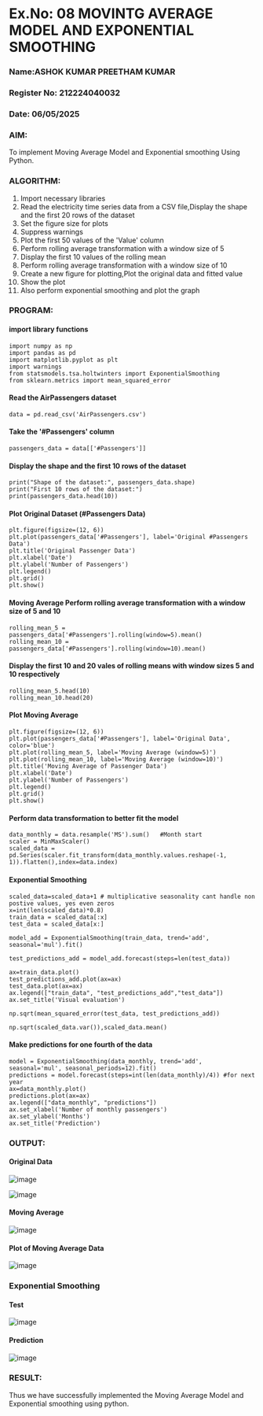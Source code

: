 # Ex.No: 08     MOVINTG AVERAGE MODEL AND EXPONENTIAL SMOOTHING

### Name:ASHOK KUMAR PREETHAM KUMAR
### Register No: 212224040032
### Date: 06/05/2025


### AIM:
To implement Moving Average Model and Exponential smoothing Using Python.
### ALGORITHM:
1. Import necessary libraries
2. Read the electricity time series data from a CSV file,Display the shape and the first 20 rows of
the dataset
3. Set the figure size for plots
4. Suppress warnings
5. Plot the first 50 values of the 'Value' column
6. Perform rolling average transformation with a window size of 5
7. Display the first 10 values of the rolling mean
8. Perform rolling average transformation with a window size of 10
9. Create a new figure for plotting,Plot the original data and fitted value
10. Show the plot
11. Also perform exponential smoothing and plot the graph
### PROGRAM:

#### import library functions

```
import numpy as np
import pandas as pd
import matplotlib.pyplot as plt
import warnings
from statsmodels.tsa.holtwinters import ExponentialSmoothing
from sklearn.metrics import mean_squared_error
```
#### Read the AirPassengers dataset

```
data = pd.read_csv('AirPassengers.csv')
```

#### Take the '#Passengers' column

```
passengers_data = data[['#Passengers']]
```

#### Display the shape and the first 10 rows of the dataset

```
print("Shape of the dataset:", passengers_data.shape)
print("First 10 rows of the dataset:")
print(passengers_data.head(10))
```

#### Plot Original Dataset (#Passengers Data)

```
plt.figure(figsize=(12, 6))
plt.plot(passengers_data['#Passengers'], label='Original #Passengers Data')
plt.title('Original Passenger Data')
plt.xlabel('Date')
plt.ylabel('Number of Passengers')
plt.legend()
plt.grid()
plt.show()
```

#### Moving Average Perform rolling average transformation with a window size of 5 and 10

```
rolling_mean_5 = passengers_data['#Passengers'].rolling(window=5).mean()
rolling_mean_10 = passengers_data['#Passengers'].rolling(window=10).mean()
```

#### Display the first 10 and 20 vales of rolling means with window sizes 5 and 10 respectively

```
rolling_mean_5.head(10)
rolling_mean_10.head(20)
```

#### Plot Moving Average

```
plt.figure(figsize=(12, 6))
plt.plot(passengers_data['#Passengers'], label='Original Data', color='blue')
plt.plot(rolling_mean_5, label='Moving Average (window=5)')
plt.plot(rolling_mean_10, label='Moving Average (window=10)')
plt.title('Moving Average of Passenger Data')
plt.xlabel('Date')
plt.ylabel('Number of Passengers')
plt.legend()
plt.grid()
plt.show()
```

#### Perform data transformation to better fit the model

```
data_monthly = data.resample('MS').sum()   #Month start
scaler = MinMaxScaler()
scaled_data = pd.Series(scaler.fit_transform(data_monthly.values.reshape(-1, 1)).flatten(),index=data.index)
```

#### Exponential Smoothing
```
scaled_data=scaled_data+1 # multiplicative seasonality cant handle non postive values, yes even zeros
x=int(len(scaled_data)*0.8)
train_data = scaled_data[:x]
test_data = scaled_data[x:]

model_add = ExponentialSmoothing(train_data, trend='add', seasonal='mul').fit()

test_predictions_add = model_add.forecast(steps=len(test_data))

ax=train_data.plot()
test_predictions_add.plot(ax=ax)
test_data.plot(ax=ax)
ax.legend(["train_data", "test_predictions_add","test_data"])
ax.set_title('Visual evaluation')

np.sqrt(mean_squared_error(test_data, test_predictions_add))

np.sqrt(scaled_data.var()),scaled_data.mean()
```

#### Make predictions for one fourth of the data
```
model = ExponentialSmoothing(data_monthly, trend='add', seasonal='mul', seasonal_periods=12).fit()
predictions = model.forecast(steps=int(len(data_monthly)/4)) #for next year
ax=data_monthly.plot()
predictions.plot(ax=ax)
ax.legend(["data_monthly", "predictions"])
ax.set_xlabel('Number of monthly passengers')
ax.set_ylabel('Months')
ax.set_title('Prediction')
```


### OUTPUT:

#### Original Data

![image](https://github.com/user-attachments/assets/148f8949-df21-498b-9263-9826ca09ddb3)

![image](https://github.com/user-attachments/assets/612f8b4c-0eff-40df-a137-0a472fa5d12a)

#### Moving Average

![image](https://github.com/user-attachments/assets/e0fdd5be-0418-49d3-bce0-af5a6ac47454)

#### Plot of Moving Average Data

![image](https://github.com/user-attachments/assets/5cc908ca-7162-4200-bfd0-bda574047357)

### Exponential Smoothing
#### Test

![image](https://github.com/user-attachments/assets/f6eef47e-08e6-4e32-b308-4855f167f66f)

#### Prediction

![image](https://github.com/user-attachments/assets/ddcf4f0a-b00b-41ab-9437-64baafc1854b)



### RESULT:
Thus we have successfully implemented the Moving Average Model and Exponential smoothing using python.
